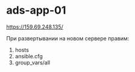 # ads-app-01

https://159.69.248.135/

При развертывании на новом сервере правим:
1. hosts
2. ansible.cfg
3. group_vars/all
